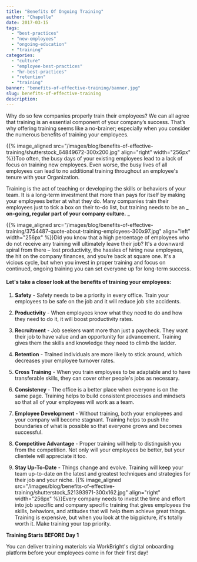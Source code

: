 ```yaml
---
title: "Benefits Of Ongoing Training"
author: "Chapelle"
date: 2017-03-15
tags:
  - "best-practices"
  - "new-employees"
  - "ongoing-education"
  - "training"
categories:
  - "culture"
  - "employee-best-practices"
  - "hr-best-practices"
  - "retention"
  - "training"
banner: "benefits-of-effective-training/banner.jpg"
slug: benefits-of-effective-training
description: 
---
```

Why do so few companies properly train their employees? We can all agree that training is an essential component of your company’s success. That’s why offering training seems like a no-brainer; especially when you consider the numerous benefits of training your employees.  
  
 {{% image_aligned src="/images/blog/benefits-of-effective-training/shutterstock_64849672-300x200.jpg" align="right" width="256px" %}}Too often, the busy days of your existing employees lead to a lack of focus on training new employees. Even worse, the busy lives of all employees can lead to no additional training throughout an employee's tenure with your Organization.  
  
Training is the act of teaching or developing the skills or behaviors of your team. It is a long-term investment that more than pays for itself by making your employees better at what they do. Many companies train their employees just to tick a box on their to-do list, but training needs to be an _ **on-going, regular part of your company culture.** _  
  
 {{% image_aligned src="/images/blog/benefits-of-effective-training/3754487-quote-about-training-employees-300x97.jpg" align="left" width="256px" %}}Did you know that a high percentage of employees who do not receive any training will ultimately leave their job? It's a downward spiral from there – lost productivity, the hassles of hiring new employees, the hit on the company finances, and you’re back at square one. It's a vicious cycle, but when you invest in proper training and focus on continued, ongoing training you can set everyone up for long-term success.

#### Let's take a closer look at the benefits of training your employees:


1. **Safety** - Safety needs to be a priority in every office. Train your employees to be safe on the job and it will reduce job site accidents.

2. **Productivity** - When employees know what they need to do and how they need to do it, it will boost productivity rates.

3. **Recruitment** - Job seekers want more than just a paycheck. They want their job to have value and an opportunity for advancement. Training gives them the skills and knowledge they need to climb the ladder.

4. **Retention** - Trained individuals are more likely to stick around, which decreases your employee turnover rates.

5. **Cross Training** - When you train employees to be adaptable and to have transferable skills, they can cover other people's jobs as necessary.

6. **Consistency** - The office is a better place when everyone is on the same page. Training helps to build consistent processes and mindsets so that all of your employees will work as a team.

7. **Employee Development** - Without training, both your employees and your company will become stagnant. Training helps to push the boundaries of what is possible so that everyone grows and becomes successful.

8. **Competitive Advantage** - Proper training will help to distinguish you from the competition. Not only will your employees be better, but your clientele will appreciate it too.

9. **Stay Up-To-Date** - Things change and evolve. Training will keep your team up-to-date on the latest and greatest techniques and strategies for their job and your niche.
 {{% image_aligned src="/images/blog/benefits-of-effective-training/shutterstock_521393971-300x162.jpg" align="right" width="256px" %}}Every company needs to invest the time and effort into job specific and company specific training that gives employees the skills, behaviors, and attitudes that will help them achieve great things. Training is expensive, but when you look at the big picture, it's totally worth it. Make training your top priority.  
  
**Training Starts BEFORE Day 1**   
  
You can deliver training materials via WorkBright's digital onboarding platform before your employees come in for their first day!
